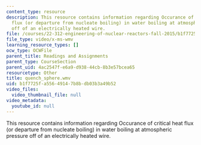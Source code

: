 ```yaml
---
content_type: resource
description: This resource contains information regarding Occurance of critical heat
  flux (or departure from nucleate boiling) in water boiling at atmospheric pressure
  off of an electrically heated wire.
file: /courses/22-312-engineering-of-nuclear-reactors-fall-2015/b1f7725fa55649147b8bdb03b3a49b52_quench_sphere.wmv
file_type: video/x-ms-wmv
learning_resource_types: []
ocw_type: OCWFile
parent_title: Readings and Assignments
parent_type: CourseSection
parent_uid: 4ac2547f-e6a9-d938-44cb-8b3e57bcea65
resourcetype: Other
title: quench_sphere.wmv
uid: b1f7725f-a556-4914-7b8b-db03b3a49b52
video_files:
  video_thumbnail_file: null
video_metadata:
  youtube_id: null
---
```

This resource contains information regarding Occurance of critical heat flux (or departure from nucleate boiling) in water boiling at atmospheric pressure off of an electrically heated wire.

